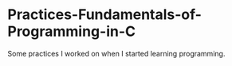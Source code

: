 # Practices-Fundamentals-of-Programming-in-C
Some practices I worked on when I started learning programming.

